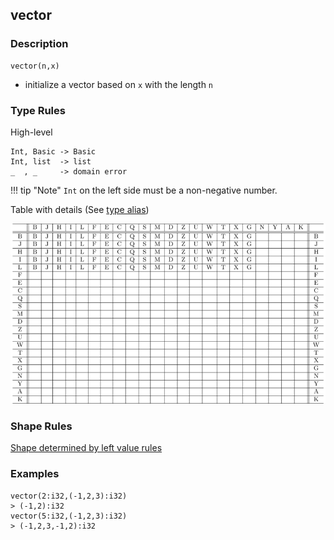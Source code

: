 ## vector

### Description

```no-highlight
vector(n,x)
```

- initialize a vector based on `x` with the length `n`

### Type Rules

High-level

```no-highlight
Int, Basic -> Basic
Int, list  -> list
_  , _     -> domain error
```

!!! tip "Note"
    `Int` on the left side must be a non-negative number.

Table with details (See [type alias](../types.md))

![vector](../types/vector.png)

### Shape Rules

[Shape determined by left value rules](../shapes.md#shape-left-value)

### Examples

```no-highlight
vector(2:i32,(-1,2,3):i32)
> (-1,2):i32
vector(5:i32,(-1,2,3):i32)
> (-1,2,3,-1,2):i32
```
